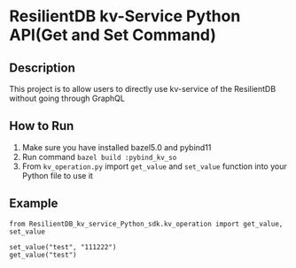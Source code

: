 # ResilientDB kv-Service Python API(Get and Set Command)

## Description
This project is to allow users to directly use kv-service of the ResilientDB without going through 
GraphQL

## How to Run
1. Make sure you have installed bazel5.0 and pybind11
2. Run command `bazel build :pybind_kv_so`
3. From `kv_operation.py` import `get_value` and `set_value` function into your Python file to use it

## Example
```angular2html
from ResilientDB_kv_service_Python_sdk.kv_operation import get_value, set_value

set_value("test", "111222")
get_value("test")
```